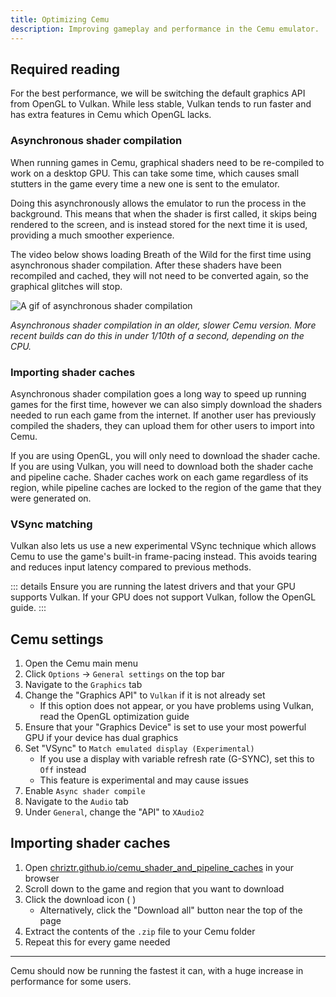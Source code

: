 ```yaml
---
title: Optimizing Cemu
description: Improving gameplay and performance in the Cemu emulator.
---
```


## Required reading

For the best performance, we will be switching the default graphics API from OpenGL to Vulkan. While less stable, Vulkan tends to run faster and has extra features in Cemu which OpenGL lacks.

### Asynchronous shader compilation

When running games in Cemu, graphical shaders need to be re-compiled to work on a desktop GPU. This can take some time, which causes small stutters in the game every time a new one is sent to the emulator.

Doing this asynchronously allows the emulator to run the process in the background. This means that when the shader is first called, it skips being rendered to the screen, and is instead stored for the next time it is used, providing a much smoother experience.

The video below shows loading Breath of the Wild for the first time using asynchronous shader compilation. After these shaders have been recompiled and cached, they will not need to be converted again, so the graphical glitches will stop.

![A gif of asynchronous shader compilation](/assets/images/async.gif)

*Asynchronous shader compilation in an older, slower Cemu version. More recent builds can do this in under 1/10th of a second, depending on the CPU.*

### Importing shader caches

Asynchronous shader compilation goes a long way to speed up running games for the first time, however we can also simply download the shaders needed to run each game from the internet. If another user has previously compiled the shaders, they can upload them for other users to import into Cemu.

If you are using OpenGL, you will only need to download the shader cache. If you are using Vulkan, you will need to download both the shader cache and pipeline cache. Shader caches work on each game regardless of its region, while pipeline caches are locked to the region of the game that they were generated on.

### VSync matching

Vulkan also lets us use a new experimental VSync technique which allows Cemu to use the game's built-in frame-pacing instead. This avoids tearing and reduces input latency compared to previous methods.

::: details Ensure you are running the latest drivers and that your GPU supports Vulkan.
If your GPU does not support Vulkan, follow the <router-link to="/optimizing-cemu-(opengl)">OpenGL guide</router-link>.
:::

## Cemu settings

1. Open the Cemu main menu
1. Click `Options` -> `General settings` on the top bar
1. Navigate to the `Graphics` tab
1. Change the "Graphics API" to `Vulkan` if it is not already set
    - If this option does not appear, or you have problems using Vulkan, read the <router-link to="/optimizing-cemu-(opengl)">OpenGL optimization guide</router-link>
1. Ensure that your "Graphics Device" is set to use your most powerful GPU if your device has dual graphics
1. Set "VSync" to `Match emulated display (Experimental)`
    - If you use a display with variable refresh rate (G-SYNC), set this to `Off` instead
    - This feature is experimental and may cause issues
1. Enable `Async shader compile`
1. Navigate to the `Audio` tab
1. Under `General`, change the "API" to `XAudio2`

## Importing shader caches

1. Open [chriztr.github.io/cemu_shader_and_pipeline_caches](https://chriztr.github.io/cemu_shader_and_pipeline_caches/) in your browser
1. Scroll down to the game and region that you want to download
1. Click the download icon ( <i class="fas fa-download"></i> )
    - Alternatively, click the "Download all" button near the top of the page
1. Extract the contents of the `.zip` file to your Cemu folder
1. Repeat this for every game needed

---

Cemu should now be running the fastest it can, with a huge increase in performance for some users.
